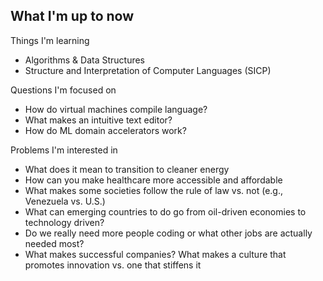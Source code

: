 
## What I'm up to now

Things I'm learning 
- Algorithms & Data Structures
- Structure and Interpretation of Computer Languages (SICP)

Questions I'm focused on
- How do virtual machines compile language?
- What makes an intuitive text editor?
- How do ML domain accelerators work?

Problems I'm interested in
- What does it mean to transition to cleaner energy
- How can you make healthcare more accessible and affordable
- What makes some societies follow the rule of law vs. not (e.g., Venezuela vs. U.S.)
- What can emerging countries to do go from oil-driven economies to technology driven?
- Do we really need more people coding or what other jobs are actually needed most?
- What makes successful companies? What makes a culture that promotes innovation vs. one that stiffens it
